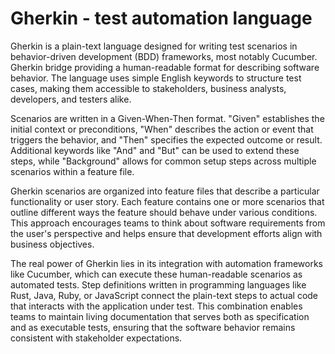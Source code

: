 # Gherkin - test automation language

Gherkin is a plain-text language designed for writing test scenarios in behavior-driven development (BDD) frameworks, most notably Cucumber. Gherkin bridge providing a human-readable format for describing software behavior. The language uses simple English keywords to structure test cases, making them accessible to stakeholders, business analysts, developers, and testers alike.

Scenarios are written in a Given-When-Then format. "Given" establishes the initial context or preconditions, "When" describes the action or event that triggers the behavior, and "Then" specifies the expected outcome or result. Additional keywords like "And" and "But" can be used to extend these steps, while "Background" allows for common setup steps across multiple scenarios within a feature file.

Gherkin scenarios are organized into feature files that describe a particular functionality or user story. Each feature contains one or more scenarios that outline different ways the feature should behave under various conditions. This approach encourages teams to think about software requirements from the user's perspective and helps ensure that development efforts align with business objectives.

The real power of Gherkin lies in its integration with automation frameworks like Cucumber, which can execute these human-readable scenarios as automated tests. Step definitions written in programming languages like Rust, Java, Ruby, or JavaScript connect the plain-text steps to actual code that interacts with the application under test. This combination enables teams to maintain living documentation that serves both as specification and as executable tests, ensuring that the software behavior remains consistent with stakeholder expectations.
